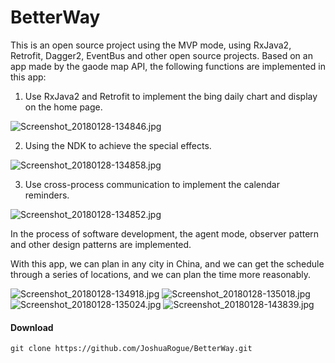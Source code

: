# BetterWay

This is an open source project using the MVP mode, using RxJava2, Retrofit, Dagger2, EventBus and other open source projects. Based on an app made by the gaode map API, the following functions are implemented in this app:

1. Use RxJava2 and Retrofit to implement the bing daily chart and display on the home page.

![Screenshot_20180128-134846.jpg](https://i.loli.net/2018/01/28/5a6d6d41ab299.jpg)

2. Using the NDK to achieve the special effects.

![Screenshot_20180128-134858.jpg](https://i.loli.net/2018/01/28/5a6d6da6ae48f.jpg)

3. Use cross-process communication to implement the calendar reminders.

![Screenshot_20180128-134852.jpg](https://i.loli.net/2018/01/28/5a6d6df7b31e3.jpg)

In the process of software development, the agent mode, observer pattern and other design patterns are implemented.

With this app, we can plan in any city in China, and we can get the schedule through a series of locations, and we can plan the time more reasonably.

![Screenshot_20180128-134918.jpg](https://i.loli.net/2018/01/28/5a6d701af3294.jpg)
![Screenshot_20180128-135018.jpg](https://i.loli.net/2018/01/28/5a6d701c90bd1.jpg)
![Screenshot_20180128-135024.jpg](https://i.loli.net/2018/01/28/5a6d701ba59c1.jpg)
![Screenshot_20180128-143839.jpg](https://i.loli.net/2018/01/28/5a6d701a6edf4.jpg)

#### Download

```
git clone https://github.com/JoshuaRogue/BetterWay.git
```
